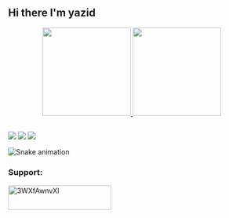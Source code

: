 ## Hi there I'm yazid
<div align="center">
  <a href="https://github.com/rafaballerini">
  <img height="180em" src="https://github-readme-stats.vercel.app/api?username=mohammedyazid&show_icons=true&theme=dracula&include_all_commits=true&count_private=true"/>
  <img height="180em" src="https://github-readme-stats.vercel.app/api/top-langs/?username=mohammedyazid&layout=compact&langs_count=7&theme=dracula"/>
</div>

  
  ##
 
<div> 
  <a href="https://www.youtube.com/channel/UC_GBq67ceEkDA6dxg1GjYDg" target="_blank"><img src="https://img.shields.io/badge/YouTube-FF0000?style=for-the-badge&logo=youtube&logoColor=white" target="_blank"></a>
  <a href="https://instagram.com/ya2.1d" target="_blank"><img src="https://img.shields.io/badge/-Instagram-%23E4405F?style=for-the-badge&logo=instagram&logoColor=white" target="_blank"></a>
  <a href = "mailto:mohammedya21d.ben@gmail.com"><img src="https://img.shields.io/badge/-Gmail-%23333?style=for-the-badge&logo=gmail&logoColor=white" target="_blank"></a>

 
  ![Snake animation](https://github.com/mohammedyazid/mohammedyazid/blob/snake_svg/github-contribution-grid-snake.svg)
 
</div>


<h3 align="left">Support:</h3>
<p><a href="https://www.buymeacoffee.com/3WXfAwnvXI"> <img align="left" src="https://cdn.buymeacoffee.com/buttons/v2/default-yellow.png" height="50" width="210" alt="3WXfAwnvXI" /></a></p><br><br>
